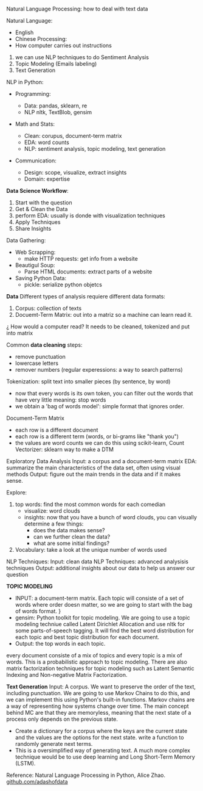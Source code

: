 Natural Language Processing: how to deal with text data

Natural Language: 
- English
- Chinese
Processing: 
- How computer carries out instructions

1. we can use NLP techniques to do Sentiment Analysis
2. Topic Modeling (Emails labeling)
3. Text Generation 

NLP in Python:
- Programming:
  - Data: pandas, sklearn, re
  - NLP nltk, TextBlob, gensim

- Math and Stats: 
  - Clean: corupus, document-term matrix
  - EDA: word counts
  - NLP: sentiment analysis, topic modeling, text generation
  
- Communication: 
  - Design: scope, visualize, extract insights
  - Domain: expertise

**Data Science Workflow**: 
1. Start with the question
2. Get & Clean the Data
3. perform EDA: usually is donde with visualization techniques
4. Apply Techniques
5. Share Insights

Data Gathering:
 - Web Scrapping:
   - make HTTP requests: get info from a website
 - Beautigul Soup:
   - Parse HTML documents: extract parts of a website
- Saving Python Data: 
  - pickle: serialize python objetcs

**Data**
Different types of analysis requiere different data formats:
1. Corpus: collection of texts
2. Docuemt-Term Matrix: out into a matriz so a machine can learn read it.

¿ How would a computer read? It needs to be cleaned, tokenized and put into matrix

Common **data cleaning** steps: 
- remove punctuation 
- lowercase letters
- remover numbers
(regular experessions: a way to search patterns)

Tokenization: 
split text into smaller pieces (by sentence, by word)
- now that every words is its own token, you can filter out the words that have very little meaning: stop words
- we obtain a 'bag of words model': simple format that ignores order. 

Document-Term Matrix
- each row is a different document
- each row is a different term (words, or bi-grams like "thank you")
- the values are word counts
we can do this using scikit-learn, Count Vectorizer: sklearn way to make a DTM

Exploratory Data Analysis
Input: a corpus and a document-term matrix
EDA: summarize the main characteristics of the data set, often using visual methods
Output: figure out the main trends in the data and if it makes sense. 

Explore:
1. top words: find the most common words for each comedian
    - visualize: word clouds
    - insights: now that you have a bunch of word clouds, you can visually determine a few things:
      - does the data makes sense?
      - can we further clean the data?
      - what are some initial findings?    
2. Vocabulary: take a look at the unique number of words used

NLP Techniques:
Input: clean data
NLP Techniques: advanced analysisis techniques
Output: additional insights about our data to help us answer our question

**TOPIC MODELING**
- INPUT: a document-term matrix. Each topic will consiste of a set of words where order doesn matter, so we are going to start with the bag of words format. }
- gensim: Python toolkit for topic modeling. We are going to use a topic modeling techniue called Latent Dirichlet Allocation and use nltk for some parts-of-speech tagging. It will find the best word distribution for each topic and best topic distribution for each document. 
- Output: the top words in each topic. 

every document consiste of a mix of topics and every topic is a mix of words. 
This is a probabilistic approach to topic modeling. There are also matrix factorization techniques for topic modeling such as Latent Semantic Indexing and Non-negative Matrix Factorization. 

**Text Generation**
Input: A corpus. We want to preserve the order of the text, including punctuation. 
We are going to use Markov Chains to do this, and we can implement this using Python's built-in functions. 
Markov chains are a way of representing how systems change over time. The main concept behind MC are that they are memoryless, meaning that the next state of a process only depends on the previous state. 

- Create a dictionary for a corpus where the keys are the current state and the values are the options for the next state. write a function to randomly generate next terms. 
- This is a oversimplified way of generating text. A much more complex technique would be to use deep learning and Long Short-Term Memory (LSTM).  

Reference: Natural Language Processing in Python, Alice Zhao. [github.com/adashofdata](https://github.com/adashofdata)
